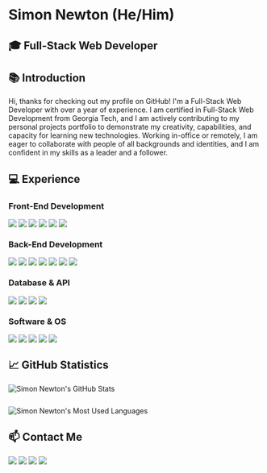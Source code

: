 # Simon Newton (He/Him)

## :mortar_board: Full-Stack Web Developer

## :books: Introduction

Hi, thanks for checking out my profile on GitHub! I'm a Full-Stack Web Developer with over a year of experience. I am certified in Full-Stack Web Development from Georgia Tech, and I am actively contributing to my personal projects portfolio to demonstrate my creativity, capabilities, and capacity for learning new technologies. Working in-office or remotely, I am eager to collaborate with people of all backgrounds and identities, and I am confident in my skills as a leader and a follower.

## :computer: Experience

### Front-End Development

<div style="display: flex; flex-direction: row;">
    <a href="https://developer.mozilla.org/en-US/docs/web/html" target="_blank"><img src="https://img.shields.io/static/v1?&style=flat&logo=html5&logoColor=ECF0F1&labelColor=25373D&label=&message=HTML5&color=ECF0F1"/></a>&nbsp;
    <a href="https://developer.mozilla.org/en-US/docs/web/css" target="_blank"><img src="https://img.shields.io/static/v1?&style=flat&logo=css3&logoColor=ECF0F1&labelColor=25373D&label=&message=CSS3&color=ECF0F1"/></a>&nbsp;
    <a href="https://developer.mozilla.org/en-US/docs/web/javascript" target="_blank"><img src="https://img.shields.io/static/v1?&style=flat&logo=javascript&logoColor=ECF0F1&labelColor=25373D&label=&message=JAVASCRIPT&color=ECF0F1"/></a>&nbsp;
    <a href="https://reactjs.org/" target="_blank"><img src="https://img.shields.io/static/v1?&style=flat&logo=react&logoColor=ECF0F1&labelColor=25373D&label=&message=REACTJS&color=ECF0F1"/></a>&nbsp;
    <a href="https://getbootstrap.com/" target="_blank"><img src="https://img.shields.io/static/v1?&style=flat&logo=bootstrap&logoColor=ECF0F1&labelColor=25373D&label=&message=BOOTSTRAP&color=ECF0F1"/></a>&nbsp;
    <a href="https://getbootstrap.com/" target="_blank"><img src="https://img.shields.io/static/v1?&style=flat&logo=tailwindcss&logoColor=ECF0F1&labelColor=25373D&label=&message=TAILWINDCSS&color=ECF0F1"/></a>
</div>

### Back-End Development

<div style="display: flex; flex-direction: row;">
    <a href="https://developer.mozilla.org/en-US/docs/Glossary/TypeScript" target="_blank"><img src="https://img.shields.io/static/v1?&style=flat&logo=typescript&logoColor=ECF0F1&labelColor=25373D&label=&message=TYPESCRIPT&color=ECF0F1"/></a>&nbsp;
    <a href="https://nextjs.org/" target="_blank"><img src="https://img.shields.io/static/v1?&style=flat&logo=nextdotjs&logoColor=ECF0F1&labelColor=25373D&label=&message=NEXTJS&color=ECF0F1"/></a>&nbsp;
    <a href="https://nodejs.dev/en/" target="_blank"><img src="https://img.shields.io/static/v1?&style=flat&logo=nodedotjs&logoColor=ECF0F1&labelColor=25373D&label=&message=NODEJS&color=ECF0F1"/></a>&nbsp;
    <a href="https://expressjs.com/" target="_blank"><img src="https://img.shields.io/static/v1?&style=flat&logo=express&logoColor=ECF0F1&labelColor=25373D&label=&message=EXPRESS&color=ECF0F1"/></a>&nbsp;
    <a href="https://git-scm.com/" target="_blank"><img src="https://img.shields.io/static/v1?&style=flat&logo=git&logoColor=ECF0F1&labelColor=25373D&label=&message=GIT&color=ECF0F1"/></a>&nbsp;
    <a href="https://www.npmjs.com/" target="_blank"><img src="https://img.shields.io/static/v1?&style=flat&logo=npm&logoColor=ECF0F1&labelColor=25373D&label=&message=NPM&color=ECF0F1"/></a>&nbsp;
    <a href="https://developer.mozilla.org/en-US/docs/Learn/Tools_and_testing/Understanding_client-side_tools/Command_line" target="_blank"><img src="https://img.shields.io/static/v1?&style=flat&logo=anydesk&logoColor=ECF0F1&labelColor=25373D&label=&message=BASH&color=ECF0F1"/></a>
</div>

### Database & API

<div style="display: flex; flex-direction: row;">
    <a href="https://www.mysql.com/" target="_blank"><img src="https://img.shields.io/static/v1?&style=flat&logo=mysql&logoColor=ECF0F1&labelColor=25373D&label=&message=SQL&color=ECF0F1"/></a>&nbsp;
    <a href="https://www.mongodb.com/" target="_blank"><img src="https://img.shields.io/static/v1?&style=flat&logo=mongodb&logoColor=ECF0F1&labelColor=25373D&label=&message=MONGODB&color=ECF0F1"/></a>&nbsp;
    <a href="https://axios-http.com/docs/intro" target="_blank"><img src="https://img.shields.io/static/v1?&style=flat&logo=axios&logoColor=ECF0F1&labelColor=25373D&label=&message=AXIOS&color=ECF0F1"/></a>&nbsp;
    <a href="https://www.postman.com/" target="_blank"><img src="https://img.shields.io/static/v1?&style=flat&logo=postman&logoColor=ECF0F1&labelColor=25373D&label=&message=POSTMAN&color=ECF0F1"/></a>
</div>

### Software & OS

<div style="display: flex; flex-direction: row;">
    <a href="https://code.visualstudio.com/" target="_blank"><img src="https://img.shields.io/static/v1?&style=flat&logo=anydesk&logoColor=ECF0F1&labelColor=25373D&label=&message=VSCODE&color=ECF0F1"/></a>&nbsp;
    <a href="https://www.heroku.com/platform" target="_blank"><img src="https://img.shields.io/static/v1?&style=flat&logo=heroku&logoColor=ECF0F1&labelColor=25373D&label=&message=HEROKU&color=ECF0F1"/></a>&nbsp;
    <a href="https://slack.com/" target="_blank"><img src="https://img.shields.io/static/v1?&style=flat&logo=slack&logoColor=ECF0F1&labelColor=25373D&label=&message=SLACK&color=ECF0F1"/></a>&nbsp;
    <a href="https://www.microsoft.com/en-us/windows" target="_blank"><img src="https://img.shields.io/static/v1?&style=flat&logo=anydesk&logoColor=ECF0F1&labelColor=25373D&label=&message=WINDOWS&color=ECF0F1"/></a>&nbsp;
    <a href="https://www.apple.com/macos/" target="_blank"><img src="https://img.shields.io/static/v1?&style=flat&logo=apple&logoColor=ECF0F1&labelColor=25373D&label=&message=MACOS&color=ECF0F1"/></a>
</div>

## :chart_with_upwards_trend: GitHub Statistics
<div>
    <div>
        <img align="center" src="https://github-readme-stats.vercel.app/api?username=simonanewton&custom_title=GitHub+Statistics&hide=issues,contribs&include_all_commits=true&count_private=true&show_icons=true&theme=github_dark&rank_icon=github&card_width=467px" alt="Simon Newton's GitHub Stats" style="padding-bottom: 10px"/>
    </div>
    <br>
    <div>
        <img align="center" src="https://github-readme-stats.vercel.app/api/top-langs/?username=anuraghazra&hide=glsl,astro,rust,go,makefile,shell&size_weight=0.5&count_weight=0.5&layout=compact&theme=github_dark&card_width=467px" alt="Simon Newton's Most Used Languages" />
    </div>
</div>

## :mailbox: Contact Me

<div style="display: flex; flex-direction: row;">
    <a href="https://www.linkedin.com/in/simonanewtondev/" target="_blank"><img src="https://img.shields.io/static/v1?&style=flat&logo=gmail&logoColor=ECF0F1&labelColor=25373D&label=&message=EMAIL&color=ECF0F1"/></a>&nbsp;
    <a href="https://www.linkedin.com/in/simonanewtondev/" target="_blank"><img src="https://img.shields.io/static/v1?&style=flat&logo=linkedin&logoColor=ECF0F1&labelColor=25373D&label=&message=LINKEDIN&color=ECF0F1"/></a>&nbsp;
    <a href="https://github.com/simonanewton" target="_blank"><img src="https://img.shields.io/static/v1?&style=flat&logo=github&logoColor=ECF0F1&labelColor=25373D&label=&message=GITHUB&color=ECF0F1"/></a>&nbsp;
    <a href="https://developer-portfolio-yqdu.onrender.com/" target="_blank"><img src="https://img.shields.io/static/v1?&style=flat&logo=render&logoColor=ECF0F1&labelColor=25373D&label=&message=PORTFOLIO&color=ECF0F1"/></a>
</div>
